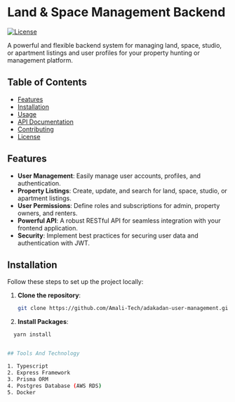 # Land & Space Management Backend

[![License](https://img.shields.io/badge/license-MIT-blue.svg)](LICENSE)

A powerful and flexible backend system for managing land, space, studio, or apartment listings and user profiles for your property hunting or management platform. 

## Table of Contents

- [Features](#features)
- [Installation](#installation)
- [Usage](#usage)
- [API Documentation](#api-documentation)
- [Contributing](#contributing)
- [License](#license)

## Features

- **User Management**: Easily manage user accounts, profiles, and authentication.
- **Property Listings**: Create, update, and search for land, space, studio, or apartment listings.
- **User Permissions**: Define roles and subscriptions for admin, property owners, and renters.
- **Powerful API**: A robust RESTful API for seamless integration with your frontend application.
- **Security**: Implement best practices for securing user data and authentication with JWT.

## Installation

Follow these steps to set up the project locally:

1. **Clone the repository**:

   ```bash
   git clone https://github.com/Amali-Tech/adakadan-user-management.git

2. **Install Packages**:

  ```bash
    yarn install


## Tools And Technology

1. Typescript
2. Express Framework
3. Prisma ORM
4. Postgres Database (AWS RDS)
5. Docker
